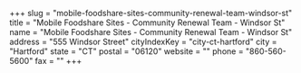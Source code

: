 +++
slug = "mobile-foodshare-sites-community-renewal-team-windsor-st"
title = "Mobile Foodshare Sites - Community Renewal Team - Windsor St"
name = "Mobile Foodshare Sites - Community Renewal Team - Windsor St"
address = "555 Windsor Street"
cityIndexKey = "city-ct-hartford"
city = "Hartford"
state = "CT"
postal = "06120"
website = ""
phone = "860-560-5600"
fax = ""
+++
